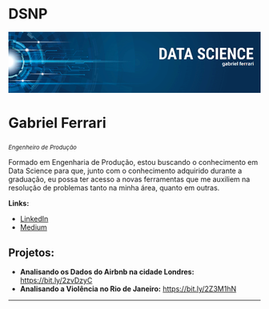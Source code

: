 # DSNP

<p align="center">
  <img src="bds.png" >
</p>

# Gabriel Ferrari
<sub>*Engenheiro de Produção*</sub>

Formado em Engenharia de Produção, estou buscando o conhecimento em Data Science para que, junto com o conhecimento adquirido durante a graduação, eu possa ter acesso a novas ferramentas que me auxiliem na resolução de problemas tanto na minha área, quanto em outras.

**Links:**
* [LinkedIn](https://www.linkedin.com/in/ferrarigabriel07)
* [Medium](https://medium.com/@gabrielferrariveloso)


## Projetos:
* **Analisando os Dados do Airbnb na cidade Londres:** https://bit.ly/2zvDzyC
* **Analisando a Violência no Rio de Janeiro:** https://bit.ly/2Z3M1hN
---

